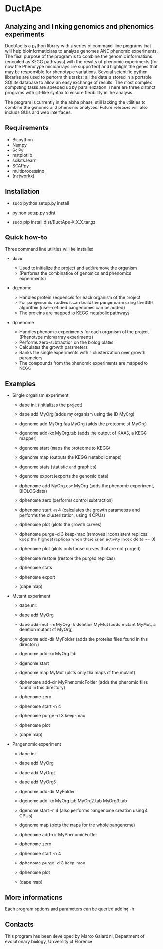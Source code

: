 DuctApe
=======

Analyzing and linking genomics and phenomics experiments
--------------------------------------------------------

DuctApe is a python library with a series of command-line programs that will help bioinformaticians to analyze genomes AND phenomic experiments.
The final purpose of the program is to combine the genomic informations (encoded as KEGG pathways) with the results of phenomic experiments (for now the Phenotype microarrays are supported) and highlight the genes that may be responsible for phenotypic variations.
Several scientific python libraries are used to perform this tasks: all the data is stored in a portable SQLite database to allow an easy exchange of results.
The most complex computing tasks are speeded up by parallelization.
There are three distinct programs with git-like syntax to ensure flexibility in the analysis.

The program is currently in the alpha phase, still lacking the utilities to combine the genomic and phenomic analyses.
Future releases will also include GUIs and web interfaces.

Requirements
------------
* Biopython
* Numpy
* SciPy
* matplotlib
* scikits.learn
* SOAPpy
* multiprocessing
* (networkx)

Installation
------------
* sudo python setup.py install

* python setup.py sdist
* sudo pip install dist/DuctApe-X.X.X.tar.gz

Quick how-to
------------
Three command line utilities will be installed

* dape
    * Used to initialize the project and add/remove the organism
    * (Performs the combination of genomics and phenomics experiments)

* dgenome
    * Handles protein sequences for each organism of the project
    * For pangenomic studies it can build the pangenome using the BBH algorithm (user-defined pangenomes can be added)
    * The proteins are mapped to KEGG metabolic pathways

* dphenome
    * Handles phenomic experiments for each organism of the project (Phenotype microarray experiments)
    * Performs zero-subtraction on the biolog plates
    * Calculates the growth parameters
    * Ranks the single experiments with a clusterization over growth parameters
    * The compounds from the phenomic experiments are mapped to KEGG

Examples
--------
* Single organism experiment
    * dape init (initializes the project)
    * dape add MyOrg (adds my organism using the ID MyOrg)

    * dgenome add MyOrg.faa MyOrg (adds the proteome of MyOrg)
    * dgenome add-ko MyOrg.tab (adds the output of KAAS, a KEGG mapper)
    * dgenome start (maps the proteome to KEGG)
    * dgenome map (outputs the KEGG metabolic maps)
    * dgenome stats (statistic and graphics)
    * dgenome export (exports the genomic data)

    * dphenome add MyOrg.csv MyOrg (adds the phenomic experiment, BIOLOG data)
    * dphenome zero (performs control subtraction)
    * dphenome start -n 4 (calculates the growth parameters and performs the clusterization, using 4 CPUs)
    * dphenome plot (plots the growth curves)
    * dphenome purge -d 3 keep-max (removes inconsistent replicas: keep the highest replicas when there is an activity index delta >= 3)
    * dphenome plot (plots only those curves that are not purged)
    * dphenome restore (restore the purged replicas)
    * dphenome stats
    * dphenome export

    * (dape map)

* Mutant experiment
    * dape init
    * dape add MyOrg
    * dape add-mut -m MyOrg -k deletion MyMut (adds mutant MyMut, a deletion mutant of MyOrg)

    * dgenome add-dir MyFolder (adds the proteins files found in this directory)
    * dgenome add-ko MyOrg.tab
    * dgenome start
    * dgenome map MyMut (plots only tha maps of the mutant)

    * dphenome add-dir MyPhenomicFolder (adds the phenomic files found in this directory)
    * dphenome zero
    * dphenome start -n 4
    * dphenome purge -d 3 keep-max
    * dphenome plot

    * (dape map)

* Pangenomic experiment
    * dape init
    * dape add MyOrg
    * dape add MyOrg2
    * dape add MyOrg3

    * dgenome add-dir MyFolder
    * dgenome add-ko MyOrg.tab MyOrg2.tab MyOrg3.tab
    * dgenome start -n 4 (also performs pangenome creation using 4 CPUs)
    * dgenome map (plots the maps for the whole pangenome)

    * dphenome add-dir MyPhenomicFolder
    * dphenome zero
    * dphenome start -n 4
    * dphenome purge -d 3 keep-max
    * dphenome plot

    * (dape map)

More informations
-----------------
Each program options and parameters can be queried adding -h

Contacts
--------
This program has been developed by Marco Galardini, Department of evolutionary biology, University of Florence
